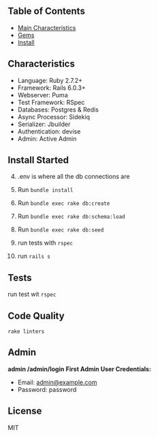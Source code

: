 
## Table of Contents

- [Main Characteristics](#main-characteristics)
- [Gems](#gems)
- [Install](#getting-started)




##  Characteristics

- Language: Ruby 2.7.2+
- Framework: Rails 6.0.3+
- Webserver: Puma
- Test Framework: RSpec
- Databases: Postgres & Redis
- Async Processor: Sidekiq
- Serializer: Jbuilder
- Authentication: devise
- Admin: Active Admin




## Install Started


4.  .env is where all the db connections are
5.  Run `bundle install`
6.  Run `bundle exec rake db:create`
7.  Run `bundle exec rake db:schema:load`
8.  Run `bundle exec rake db:seed`
9.  run tests with `rspec`
  
10. run `rails s`

## Tests

run test wit `rspec`

## Code Quality

 `rake linters` 


## Admin
**admin /admin/login**
**First Admin User Credentials:**

* Email: admin@example.com
* Password: password

## License

MIT